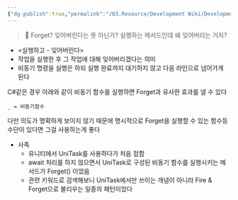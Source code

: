 ```yaml
---
{"dg-publish":true,"permalink":"/03.Resource/Development Wiki/Development Wiki (Sources)/Fire-And-Forget/","tags":["dg-publish"],"noteIcon":"","created":"2024-11-17T16:06:17.000+09:00","updated":"2025-07-19T22:58:36.970+09:00"}
---
```


> 🤔 Forget? 잊어버린다는 뜻 아닌가? 실행하는 메서드인데 왜 잊어버리는 거지?

- <실행하고 - 잊어버린다>
- 작업을 실행한 후 그 작업에 대해 잊어버리겠다는 의미
- 비동기 명령을 실행은 하되 실행 완료까지 대기하지 않고 다음 라인으로 넘어가게 된다

C#같은 경우 아래와 같이 비동기 함수를 실행하면 Forget과 유사한 효과를 낼 수 있다

```
_ = 비동기함수

```

다만 의도가 명확하게 보이지 않기 때문에 명시적으로 Forget을 실행할 수 있는 함수등 수단이 있다면 그걸 사용하는게 좋다

- 사족
    - 유니티에서 UniTask를 사용하다가 처음 접함
    - await 처리를 하지 않으면서 UniTask로 구성된 비동기 함수를 실행시키는 메서드가 Forget() 이었음
    - 관련 키워드로 검색해보니 UniTask에서만 쓰이는 개념이 아니라 Fire & Forget으로 불리우는 일종의 패턴이었다
